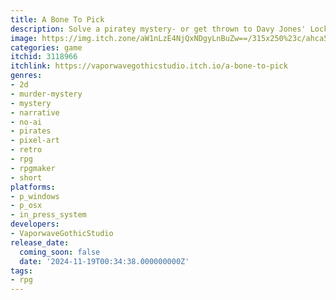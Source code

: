 ```yaml
---
title: A Bone To Pick
description: Solve a piratey mystery- or get thrown to Davy Jones' Locker!
image: https://img.itch.zone/aW1nLzE4NjQxNDgyLnBuZw==/315x250%23c/ahca5i.png
categories: game
itchid: 3118966
itchlink: https://vaporwavegothicstudio.itch.io/a-bone-to-pick
genres:
- 2d
- murder-mystery
- mystery
- narrative
- no-ai
- pirates
- pixel-art
- retro
- rpg
- rpgmaker
- short
platforms:
- p_windows
- p_osx
- in_press_system
developers:
- VaporwaveGothicStudio
release_date:
  coming_soon: false
  date: '2024-11-19T00:34:38.000000000Z'
tags:
- rpg
---
```

